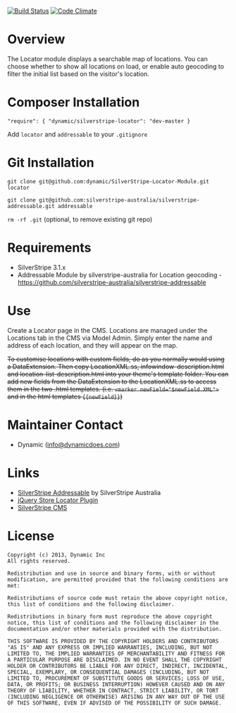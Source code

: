 [![Build Status](https://travis-ci.org/dynamic/SilverStripe-Locator-Module.svg?branch=master)](https://travis-ci.org/dynamic/SilverStripe-Locator-Module)
[![Code Climate](https://codeclimate.com/github/dynamic/SilverStripe-Locator-Module/badges/gpa.svg)](https://codeclimate.com/github/dynamic/SilverStripe-Locator-Module)

Overview
=================================

 The Locator module displays a searchable map of locations. You can choose whether to show all locations on load, or enable auto geocoding to filter the initial list based on the visitor's location. 

Composer Installation
=================================

`"require": { "dynamic/silverstripe-locator": "dev-master }`

Add `locator` and `addressable` to your `.gitignore`

Git Installation
=================================

`git clone git@github.com:dynamic/SilverStripe-Locator-Module.git locator`

`git clone git@github.com:silverstripe-australia/silverstripe-addressable.git addressable`

`rm -rf .git` (optional, to remove existing git repo)

Requirements
=================================

 *  SilverStripe 3.1.x
 *  Addressable Module by silverstripe-australia for Location geocoding - https://github.com/silverstripe-australia/silverstripe-addressable
 
Use
=================================

 Create a Locator page in the CMS. Locations are managed under the Locations tab in the CMS via Model Admin. Simply enter the name and address of each location, and they will appear on the map.

 ~~To customise locations with custom fields, do as you normally would using a DataExtension. Then copy LocationXML.ss, infowindow-description.html and location-list-description.html into your theme's template folder.
 You can add new fields from the DataExtension to the LocationXML.ss to access them in the two .html templates. (i.e. `<marker newField="$newField.XML">` and in the html templates `{{newField}}`)~~

Maintainer Contact
=================================

 *  Dynamic (<info@dynamicdoes.com>)

Links
=================================

 * [SilverStripe Addressable](https://github.com/silverstripe-australia/silverstripe-addressable) by SilverStripe Australia
 * [jQuery Store Locator Plugin](https://github.com/bjorn2404/jQuery-Store-Locator-Plugin)
 * [SilverStripe CMS](http://www.silverstripe.org/)

License
=================================

	Copyright (c) 2013, Dynamic Inc
	All rights reserved.

	Redistribution and use in source and binary forms, with or without modification, are permitted provided that the following conditions are met:

	Redistributions of source code must retain the above copyright notice, this list of conditions and the following disclaimer.
	
	Redistributions in binary form must reproduce the above copyright notice, this list of conditions and the following disclaimer in the documentation and/or other materials provided with the distribution.
	
	THIS SOFTWARE IS PROVIDED BY THE COPYRIGHT HOLDERS AND CONTRIBUTORS "AS IS" AND ANY EXPRESS OR IMPLIED WARRANTIES, INCLUDING, BUT NOT LIMITED TO, THE IMPLIED WARRANTIES OF MERCHANTABILITY AND FITNESS FOR A PARTICULAR PURPOSE ARE DISCLAIMED. IN NO EVENT SHALL THE COPYRIGHT HOLDER OR CONTRIBUTORS BE LIABLE FOR ANY DIRECT, INDIRECT, INCIDENTAL, SPECIAL, EXEMPLARY, OR CONSEQUENTIAL DAMAGES (INCLUDING, BUT NOT LIMITED TO, PROCUREMENT OF SUBSTITUTE GOODS OR SERVICES; LOSS OF USE, DATA, OR PROFITS; OR BUSINESS INTERRUPTION) HOWEVER CAUSED AND ON ANY THEORY OF LIABILITY, WHETHER IN CONTRACT, STRICT LIABILITY, OR TORT (INCLUDING NEGLIGENCE OR OTHERWISE) ARISING IN ANY WAY OUT OF THE USE OF THIS SOFTWARE, EVEN IF ADVISED OF THE POSSIBILITY OF SUCH DAMAGE.
